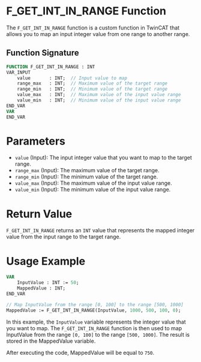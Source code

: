 # F_GET_INT_IN_RANGE Function

The `F_GET_INT_IN_RANGE` function is a custom function in TwinCAT that allows you to map an input integer value from one range to another range.

## Function Signature

```pascal
FUNCTION F_GET_INT_IN_RANGE : INT
VAR_INPUT
    value       : INT;  // Input value to map
    range_max   : INT;  // Maximum value of the target range
    range_min   : INT;  // Minimum value of the target range
    value_max   : INT;  // Maximum value of the input value range
    value_min   : INT;  // Minimum value of the input value range
END_VAR
VAR
END_VAR
```

# Parameters
- `value` (Input): The input integer value that you want to map to the target range.
- `range_max` (Input): The maximum value of the target range.
- `range_min` (Input): The minimum value of the target range.
- `value_max` (Input): The maximum value of the input value range.
- `value_min` (Input): The minimum value of the input value range.

# Return Value
`F_GET_INT_IN_RANGE` returns an `INT` value that represents the mapped integer value from the input range to the target range.

# Usage Example
```pascal
VAR
    InputValue : INT := 50;
    MappedValue : INT;
END_VAR

// Map InputValue from the range [0, 100] to the range [500, 1000]
MappedValue := F_GET_INT_IN_RANGE(InputValue, 1000, 500, 100, 0);
```
In this example, the `InputValue` variable represents the integer value that you want to map. The `F_GET_INT_IN_RANGE` 
function is then used to map InputValue from the range `[0, 100]` to the range `[500, 1000]`. 
The result is stored in the MappedValue variable.

After executing the code, MappedValue will be equal to `750`.